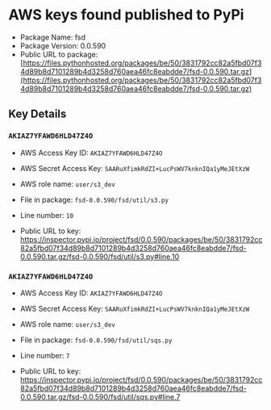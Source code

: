 # AWS keys found published to PyPi

* Package Name: fsd
* Package Version: 0.0.590
* Public URL to package: [https://files.pythonhosted.org/packages/be/50/3831792cc82a5fbd07f34d89b8d7101289b4d3258d760aea46fc8eabdde7/fsd-0.0.590.tar.gz](https://files.pythonhosted.org/packages/be/50/3831792cc82a5fbd07f34d89b8d7101289b4d3258d760aea46fc8eabdde7/fsd-0.0.590.tar.gz)

## Key Details

### `AKIAZ7YFAWD6HLD47Z4O`

* AWS Access Key ID: `AKIAZ7YFAWD6HLD47Z4O`
* AWS Secret Access Key: `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` 
* AWS role name: `user/s3_dev`
* File in package: `fsd-0.0.590/fsd/util/s3.py`
* Line number: `10`

* Public URL to key: https://inspector.pypi.io/project/fsd/0.0.590/packages/be/50/3831792cc82a5fbd07f34d89b8d7101289b4d3258d760aea46fc8eabdde7/fsd-0.0.590.tar.gz/fsd-0.0.590/fsd/util/s3.py#line.10



### `AKIAZ7YFAWD6HLD47Z4O`

* AWS Access Key ID: `AKIAZ7YFAWD6HLD47Z4O`
* AWS Secret Access Key: `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` 
* AWS role name: `user/s3_dev`
* File in package: `fsd-0.0.590/fsd/util/sqs.py`
* Line number: `7`

* Public URL to key: https://inspector.pypi.io/project/fsd/0.0.590/packages/be/50/3831792cc82a5fbd07f34d89b8d7101289b4d3258d760aea46fc8eabdde7/fsd-0.0.590.tar.gz/fsd-0.0.590/fsd/util/sqs.py#line.7


